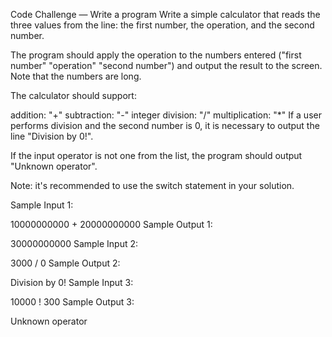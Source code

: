 Code Challenge — Write a program
Write a simple calculator that reads the three values from the line: the first number, the operation, and the second number.

The program should apply the operation to the numbers entered ("first number" "operation" "second number") and output the result to the screen. Note that the numbers are long.

The calculator should support:

addition: "+"
subtraction: "-"
integer division: "/"
multiplication: "*"
If a user performs division and the second number is 0, it is necessary to output the line "Division by 0!".

If the input operator is not one from the list, the program should output "Unknown operator".

Note: it's recommended to use the switch statement in your solution.

Sample Input 1:

10000000000 + 20000000000
Sample Output 1:

30000000000
Sample Input 2:

3000 / 0
Sample Output 2:

Division by 0!
Sample Input 3:

10000 ! 300
Sample Output 3:

Unknown operator